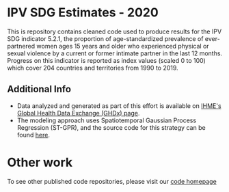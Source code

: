 # IPV SDG Estimates - 2020
This is repository contains cleaned code used to produce results for the IPV SDG indicator 5.2.1, the proportion of age-standardized prevalence of ever-partnered women ages 15 years and older who experienced physical or sexual violence by a current or former intimate partner in the last 12 months. Progress on this indicator is reported as index values (scaled 0 to 100) which cover 204 countries and territories from 1990 to 2019.
## Additional Info
- Data analyzed and generated as part of this effort is available on [IHME's Global Health Data Exchange (GHDx) page](http://ghdx.healthdata.org/).
- The modeling approach uses Spatiotemporal Gaussian Process Regression (ST-GPR), and the source code for this strategy can be found [here](https://github.com/ihmeuw/ihme-modeling/tree/main/gbd_2019/risk_factors_code/st_gpr). 
# Other work
To see other published code repositories, please visit our [code homepage](https://github.com/ihmeuw/IPV/tree/main)
